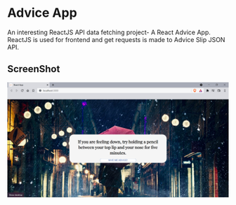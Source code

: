 
# Advice App

An interesting ReactJS API data fetching project- A React Advice App.
ReactJS is used for frontend and get requests is made to Advice Slip JSON API.

## ScreenShot

<img src ="https://github.com/ijpkaushik/AdviceApp/blob/master/Screenshots/Advice%20App.png" height=auto width=800 />
